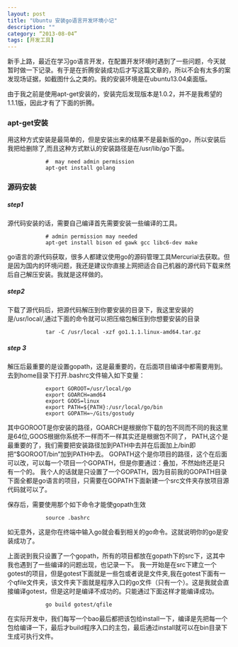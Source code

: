 ```yaml
---
layout: post
title: "Ubuntu 安装go语言开发环境小记"
description: ""
category: “2013-08-04”
tags: [开发工具]
---
```


新手上路，最近在学习go语言开发，在配置开发环境时遇到了一些问题，今天就暂时做一下记录。有于是在折腾安装成功后才写这篇文章的，所以不会有太多的案发现场证据，如截图什么之类的。我的安装环境是在ubuntu13.04桌面版。

由于我之前是使用apt-get安装的，安装完后发现版本是1.0.2，并不是我希望的1.1.1版，因此才有了下面的折腾。

###  apt-get安装
用这种方式安装是最简单的，但是安装出来的结果不是最新版的go，所以安装后我把给删除了,而且这种方式默认的安装路径是在/usr/lib/go下面。

                #  may need admin permission
                apt-get install golang 

### 源码安装
##### step1
源代码安装的话，需要自己编译首先需要安装一些编译的工具。

                # admin permission may needed
                apt-get install bison ed gawk gcc libc6-dev make

go语言的源代码获取，很多人都建议使用go的源码管理工具Mercurial去获取。但是因为国内的环境问题，我还是建议你直接上网把适合自己机器的源代码下载来然后自己解压安装。我就是这样做的。

##### step2
下载了源代码后，把源代码解压到你要安装的目录下，我这里安装的是/usr/local/,通过下面的命令就可以把压缩包解压到你想要安装的目录

                tar -C /usr/local -xzf go1.1.1.linux-amd64.tar.gz

##### step 3
解压后最重要的是设置gopath，这是最重要的，在后面项目编译中都需要用到。去到home目录下打开.bashrc文件输入如下变量：

                export GOROOT=/usr/local/go
                export GOARCH=amd64
                export GOOS=linux
                export PATH=${PATH}:/usr/local/go/bin
                export GOPATH=~/Gits/gostudy
其中GOROOT是你安装的路径，GOARCH是根据你下载的包不同而不同的我这里是64位,GOOS根据你系统不一样而不一样其实还是根据包不同了，
PATH,这个是最重要的了，我们需要把安装路径加到PATH中去并在后面加上/bin即把“$GOROOT/bin”加到PATH中去。
GOPATH这个是你项目的路径，这个在后面可以改，可以每一个项目一个GOPATH，但是你要通过：叠加，不然始终还是只有一个的。
我个人的话就是只设置了一个GOPATH，因为目前我的GOPATH目录下面全都是go语言的项目，只需要在GOPATH下面新建一个src文件夹存放项目源代码就可以了。

保存后，需要使用那个如下命令才能使gopath生效

                source .bashrc

如无意外，这是你在终端中输入go就会看到相关的go命令。这就说明你的go是安装成功了。

上面说到我只设置了一个gopath，所有的项目都放在gopath下的src下，这其中我也遇到了一些编译的问题出现，也记录一下。
我一开始是在src下建立一个gotest的项目，但是gotest下面就是一些包或者说是文件夹,我在gotest下面有一个qfile文件夹，该文件夹下面就是程序入口的go文件（只有一个）。这是我就会直接编译gotest，但是这时是编译不成功的。只能通过下面这样才能编译成功。

                go build gotest/qfile 

在实际开发中，我们每写一个bao最后都把该包给install一下，编译是先把每一个包给编译一下，最后才build程序入口的主包，最后通过install就可以在bin目录下生成可执行文件。